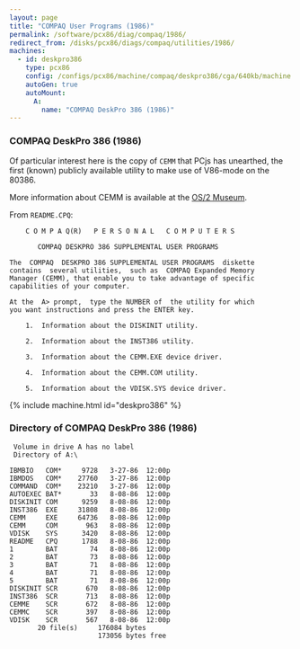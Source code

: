 ```yaml
---
layout: page
title: "COMPAQ User Programs (1986)"
permalink: /software/pcx86/diag/compaq/1986/
redirect_from: /disks/pcx86/diags/compaq/utilities/1986/
machines:
  - id: deskpro386
    type: pcx86
    config: /configs/pcx86/machine/compaq/deskpro386/cga/640kb/machine.xml
    autoGen: true
    autoMount:
      A:
        name: "COMPAQ DeskPro 386 (1986)"
---
```


### COMPAQ DeskPro 386 (1986)

Of particular interest here is the copy of `CEMM` that PCjs has unearthed, the first (known) publicly available
utility to make use of V86-mode on the 80386.

More information about CEMM is available at the [OS/2 Museum](http://www.os2museum.com/wp/original-cemm-unearthed/).

From `README.CPQ`:

        C O M P A Q(R)   P E R S O N A L   C O M P U T E R S
    
           COMPAQ DESKPRO 386 SUPPLEMENTAL USER PROGRAMS
    
    The  COMPAQ  DESKPRO 386 SUPPLEMENTAL USER PROGRAMS  diskette
    contains  several utilities,  such as  COMPAQ Expanded Memory
    Manager (CEMM), that enable you to take advantage of specific
    capabilities of your computer.
    
    At the  A> prompt,  type the NUMBER of  the utility for which
    you want instructions and press the ENTER key.
    
        1.  Information about the DISKINIT utility.
    
        2.  Information about the INST386 utility.
    
        3.  Information about the CEMM.EXE device driver.
    
        4.  Information about the CEMM.COM utility.
    
        5.  Information about the VDISK.SYS device driver.

{% include machine.html id="deskpro386" %}

### Directory of COMPAQ DeskPro 386 (1986)

     Volume in drive A has no label
     Directory of A:\

    IBMBIO   COM*     9728   3-27-86  12:00p
    IBMDOS   COM*    27760   3-27-86  12:00p
    COMMAND  COM*    23210   3-27-86  12:00p
    AUTOEXEC BAT*       33   8-08-86  12:00p
    DISKINIT COM      9259   8-08-86  12:00p
    INST386  EXE     31808   8-08-86  12:00p
    CEMM     EXE     64736   8-08-86  12:00p
    CEMM     COM       963   8-08-86  12:00p
    VDISK    SYS      3420   8-08-86  12:00p
    README   CPQ      1788   8-08-86  12:00p
    1        BAT        74   8-08-86  12:00p
    2        BAT        73   8-08-86  12:00p
    3        BAT        71   8-08-86  12:00p
    4        BAT        71   8-08-86  12:00p
    5        BAT        71   8-08-86  12:00p
    DISKINIT SCR       670   8-08-86  12:00p
    INST386  SCR       713   8-08-86  12:00p
    CEMME    SCR       672   8-08-86  12:00p
    CEMMC    SCR       397   8-08-86  12:00p
    VDISK    SCR       567   8-08-86  12:00p
           20 file(s)     176084 bytes
                          173056 bytes free
